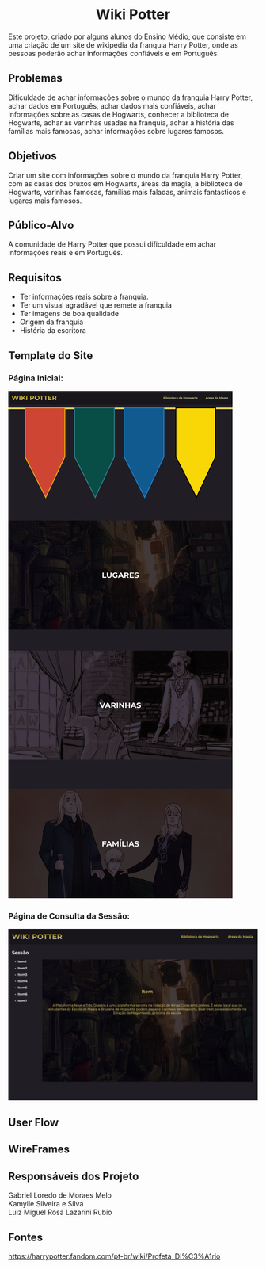 <h1 align="center">Wiki Potter</h1>
Este projeto, criado por alguns alunos do Ensino Médio, que consiste em uma criação de um site de wikipedia da franquia Harry Potter, onde as pessoas poderão achar informações confiáveis e em Português.

## Problemas
Dificuldade de achar informações sobre o mundo da franquia Harry Potter, achar dados em Português, achar dados mais confiáveis, achar informações sobre as casas de Hogwarts, conhecer a biblioteca de Hogwarts, achar as varinhas usadas na franquia, achar a história das famílias mais famosas, achar informações sobre lugares famosos.

## Objetivos
Criar um site com informações sobre o mundo da franquia Harry Potter, com as casas dos bruxos em Hogwarts, áreas da magia, a biblioteca de Hogwarts, varinhas famosas, famílias mais faladas, animais fantasticos e lugares mais famosos.

## Público-Alvo
A comunidade de Harry Potter que possui dificuldade em achar informações reais e em Português.

## Requisitos
* Ter informações reais sobre a franquia.
* Ter um visual agradável que remete a franquia
* Ter imagens de boa qualidade
* Origem da franquia
* História da escritora

## Template do Site

### Página Inicial:
<img src="template/home.png"></img>

### Página de Consulta da Sessão:
<img src="template/wiki-base.png"></img>

## User Flow
## WireFrames
## Responsáveis dos Projeto
Gabriel Loredo de Moraes Melo\
Kamylle Silveira e Silva\
Luiz Miguel Rosa Lazarini Rubio

## Fontes
https://harrypotter.fandom.com/pt-br/wiki/Profeta_Di%C3%A1rio